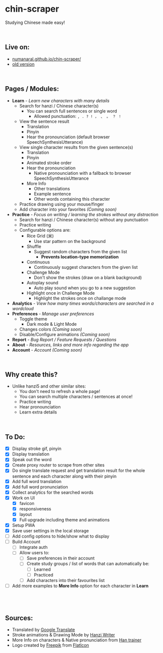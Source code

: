# chin-scraper
Studying Chinese made easy!

&nbsp;
## Live on:
- [numanaral.github.io/chin-scraper/](https://numanaral.github.io/chin-scraper/)
- [old version](https://4qw4v.csb.app/)

&nbsp;
## Pages / Modules:
- **Learn** - *Learn new characters with many details*
	- Search for hanzi / Chinese character(s)
		- You can search full sentences or single word
			- Allowed punctuation: `, . ? ! ， 、 。 ？ ！`
	- View the sentence result
		- Translation
		- Pinyin
		- Hear the pronounciation (default browser SpeechSynthesisUtterance)
	- View single character results from the given sentence(s)
		- Translation
		- Pinyin
		- Animated stroke order
		- Hear the pronounciation
			- Native pronounciation with a fallback to browser SpeechSynthesisUtterance
		- More Info
			- Other translations
			- Example sentence
			- Other words containing this character
	- Practice drawing using your mouse/finger
	- Add character into your favorites *(Coming soon)*
- **Practice** - *Focus on writing / learning the strokes without any distraction*
	- Search for hanzi / Chinese character(s) without any punctuation
	- Practice writing
	- Configurable options are:
		- Rice Grid (米)
			- Use star pattern on the background
		- Shuffle
			- Suggest random characters from the given list
				- **Prevents location-type memorization**
		- Continuous
			- Continuously suggest characters from the given list
		- Challenge Mode
			- Don't show the strokes (draw on a blank background)
		- Autoplay sound
			- Auto play sound when you go to a new suggestion
		- Highlight once in Challenge Mode
			- Highlight the strokes once on challange mode
- **Analytics** - *View how many times words/characters are searched in a wordcloud*
- **Preferences** - *Manage user preferences*
	- Toggle theme
		- Dark mode & Light Mode
	- Changes colors *(Coming soon)*
	- Disable/Configure animations *(Coming soon)*
- **Report** - *Bug Report / Feature Requests / Questions*
- **About** - *Resources, links and more info regarding the app*
- **Account** - *Account* *(Coming soon)*

&nbsp;
## Why create this?	
- Unlike hanzi5 and other similar sites:
	- You don't need to refresh a whole page!
	- You can search multiple characters / sentences at once!
	- Practice writing
	- Hear pronounciation
	- Learn extra details

&nbsp;
## To Do: 
- [x] Display stroke gif, pinyin
- [x] Display translation
- [x] Speak out the word
- [x] Create proxy router to scrape from other sites
- [x] Do single translate request and get translation result for the whole sentence and each character along with their pinyin
- [x] Add full word translation
- [x] Add full word pronunciation
- [x] Collect analytics for the searched words
- [x] Work on UI
	- [x] favicon
	- [x] responsiveness
	- [x] layout
	- [x] Full upgrade including theme and animations
- [x] Setup PWA
- [x] Save user settings in the local storage
- [ ] Add config options to hide/show what to display
- [ ] Build Account
	- [ ] Integrate auth
	- [ ] Allow users to:
		- [ ] Save preferences in their account
		- [ ] Create study groups / list of words that can automatically be:
			- [ ] Learned
			- [ ] Practiced
		- [ ] Add characters into their favourites list
- [ ] Add more examples to **More Info** option for each character in **Learn**

&nbsp;
---
## Sources:
- Translated by [Google Translate](https://translate.google.com/)
- Stroke animations & Drawing Mode by [Hanzi Writer](https://github.com/chanind/hanzi-writer/)
- More Info on characters & Native pronunciation from [Han trainer](https://dictionary.hantrainerpro.com/)
- Logo created by [Freepik](https://www.flaticon.com/authors/freepik/) from [FlatIcon](https://www.flaticon.com/)
